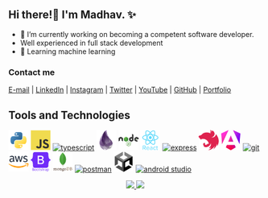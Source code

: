 ## Hi there!👋 I'm Madhav. ✨

<!--
**GodOfCoding1/GodOfCoding1** is a ✨ _special_ ✨ repository because its `README.md` (this file) appears on your GitHub profile.

Here are some ideas to get you started:

- 🔭 I’m currently working on becoming a competent software developer.
- 🌱 I’m currently learning Blockchian Technology
- 💬 Ask me about ...
- 📫 How to reach me: ...
-->

- 🔭 I’m currently working on becoming a competent software developer.
- Well experienced in full stack development
- 🌱 Learning machine learning 

### Contact me                                   
[E-mail](mailto:madhavrajeev303@gmail.com) | [LinkedIn](https://www.linkedin.com/in/madhav-rajeev-b9485a205/) | [Instagram](https://www.instagram.com/_madhav_101) | [Twitter](https://twitter.com/_madhav_1) | [YouTube](https://www.youtube.com/channel/UC3p_rABGeQsGuU4yTFcGbSQ) | [GitHub](https://github.com/GodOfCoding1) | [Portfolio](https://my-3d-portfolio.vercel.app/)

## Tools and Technologies
<p align="left">
        <a href="https://www.python.org" target="_blank" title ="Python"><img
            src="https://raw.githubusercontent.com/devicons/devicon/master/icons/python/python-original.svg"
            alt="python" width="40" height="40" /></a>
      <a href="https://developer.mozilla.org/en-US/docs/Web/JavaScript" target="_blank" title ="JavaScript"><img
            src="https://raw.githubusercontent.com/devicons/devicon/master/icons/javascript/javascript-original.svg"
            alt="javascript" width="40" height="40" /></a>
       <a href="https://www.typescriptlang.org/" target="_blank" title ="Typescript"><img
            src="https://cdn.iconscout.com/icon/free/png-512/typescript-1174965.png"
            alt="typescript" width="40" height="40" /></a>
        <a href="https://elixir-lang.org/" target="_blank" title ="Elixir"><img
            src="https://github.com/devicons/devicon/blob/master/icons/elixir/elixir-original.svg"
            alt="Elixir" width="40" height="40" /></a>
     <a href="https://nodejs.org" target="_blank" title ="Node.js"><img
            src="https://raw.githubusercontent.com/devicons/devicon/master/icons/nodejs/nodejs-original-wordmark.svg"
            alt="nodejs" width="40" height="40" /></a>
    <a href="https://reactjs.org/" target="_blank" title ="React.js"><img
            src="https://raw.githubusercontent.com/devicons/devicon/master/icons/react/react-original-wordmark.svg"
            alt="react" width="40" height="40" /></a>
     <a href="https://expressjs.com" target="_blank" title ="Express.js"><img
            src="https://cdn.buttercms.com/8am8PZECScDawQa33Lv2"
            alt="express" width="40" height="40" /></a>
    <a href="https://nestjs.com/" target="_blank" title ="Nest.js"><img  
src="https://raw.githubusercontent.com/devicons/devicon/6910f0503efdd315c8f9b858234310c06e04d9c0/icons/nestjs/nestjs-original.svg"
            alt="nest" width="40" height="40" /></a>
<a href="https://angularjs.org/" target="_blank" title ="Angular.Js"><img                                                                        src="https://raw.githubusercontent.com/devicons/devicon/6910f0503efdd315c8f9b858234310c06e04d9c0/icons/angular/angular-original.svg"
            alt="agular" width="40" height="40" /></a>
    <a href="https://git-scm.com/" target="_blank" title ="git"><img
            src="https://www.vectorlogo.zone/logos/git-scm/git-scm-icon.svg" alt="git" width="40" height="40" /> </a>
    <a href="https://aws.amazon.com/" target="_blank" title ="AWS"><img
            src="https://raw.githubusercontent.com/devicons/devicon/6910f0503efdd315c8f9b858234310c06e04d9c0/icons/amazonwebservices/amazonwebservices-original-wordmark.svg"
            alt="aws" width="40" height="40" /></a>
    <a href="https://getbootstrap.com" target="_blank" title ="bootstrap"><img
            src="https://raw.githubusercontent.com/devicons/devicon/master/icons/bootstrap/bootstrap-plain-wordmark.svg"
            alt="bootstrap" width="40" height="40" /></a>
    <a href="https://www.mongodb.com/" target="_blank" title ="MongoDB"><img
            src="https://raw.githubusercontent.com/devicons/devicon/master/icons/mongodb/mongodb-original-wordmark.svg"
            alt="mongodb" width="40" height="40" /></a>
    <a href="https://postman.com" target="_blank" title ="Postman"><img
            src="https://www.vectorlogo.zone/logos/getpostman/getpostman-icon.svg" alt="postman" width="40"
            height="40" /></a>
    <a href="https://unity.com/" target="_blank" title ="Unity"><img
            src="https://raw.githubusercontent.com/devicons/devicon/6910f0503efdd315c8f9b858234310c06e04d9c0/icons/unity/unity-original.svg"
            alt="unity" width="40" height="40" /></a>
       <a href="https://developer.android.com/studio" target="_blank" title ="android studio"><img
            src="https://2.bp.blogspot.com/-tzm1twY_ENM/XlCRuI0ZkRI/AAAAAAAAOso/BmNOUANXWxwc5vwslNw3WpjrDlgs9PuwQCLcBGAsYHQ/s1600/pasted%2Bimage%2B0.png"
            alt="android studio" width="40" height="40" /></a>
</p>

<div align=center><a href="https://github.com/anuraghazra/github-readme-stats" title="Go to Source">
      <img width="45%" src="https://github-readme-stats.vercel.app/api?username=GodOfCoding1&show_icons=true&hide_border=true&include_all_commits=true&count_private=true&theme=dark"/>
 </a>
    <a href="https://github.com/anuraghazra/github-readme-stats" title="Go to Source">
      <img width="45%" src="https://github-readme-stats.vercel.app/api/top-langs/?username=GodOfCoding1&langs_count=8&layout=compact&exclude_repo=DashBoard-Website&theme=dark&hide_border=true&custom_title=Most used languages on GitHub" />
    </a>
</div>


